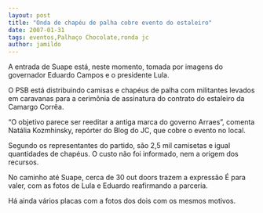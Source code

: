 ```yaml
---
layout: post
title: "Onda de chapéu de palha cobre evento do estaleiro"
date: 2007-01-31
tags: eventos,Palhaço Chocolate,ronda jc
author: jamildo
---
```

A entrada de Suape est&aacute;, neste momento, tomada por imagens do governador Eduardo Campos e o presidente Lula.

O PSB est&aacute; distribuindo camisas e chap&eacute;us de palha com militantes levados em caravanas para a cerim&ocirc;nia de assinatura do contrato do estaleiro da Camargo Corr&ecirc;a.

&ldquo;O objetivo parece ser reeditar a antiga marca do governo Arraes&rdquo;, comenta Nat&aacute;lia Kozmhinsky, rep&oacute;rter do Blog do JC, que cobre o evento no local.

Segundo os representantes do partido, s&atilde;o 2,5 mil camisetas e igual quantidades de chap&eacute;us. O custo n&atilde;o foi informado, nem a origem dos recursos.

No caminho at&eacute; Suape, cerca de 30 out doors trazem a express&atilde;o &Eacute; para valer, com as fotos de Lula e Eduardo reafirmando a parceria.

H&aacute; ainda v&aacute;rios placas com a fotos dos dois com os mesmos motivos.